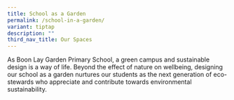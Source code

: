 ```yaml
---
title: School as a Garden
permalink: /school-in-a-garden/
variant: tiptap
description: ""
third_nav_title: Our Spaces
---
```

<p>As Boon Lay Garden Primary School, a green campus and sustainable design
is a way of life. Beyond the effect of nature on wellbeing, designing our
school as a garden nurtures our students as the next generation of eco-stewards
who appreciate and contribute towards environmental sustainability.</p>
